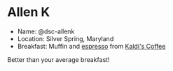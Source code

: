 # Allen K

* Name: @dsc-allenk
* Location: Silver Spring, Maryland
* Breakfast: Muffin and [espresso](http://kaldisocial.com/coffee/) from [Kaldi's Coffee](http://kaldisocial.com/)

Better than your average breakfast!
